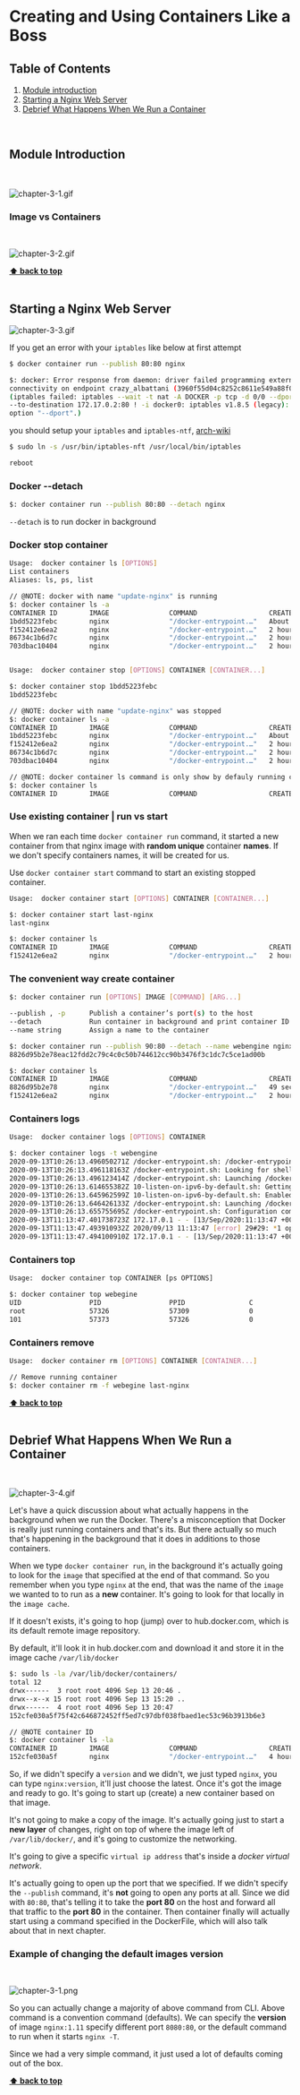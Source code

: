 # Creating and Using Containers Like a Boss


## Table of Contents
1. [Module introduction](#module-introduction)
2. [Starting a Nginx Web Server](#starting-a-nginx-web-server)
3. [Debrief What Happens When We Run a Container](#debrief-what-happens-when-we-run-a-container)

<br/>

## Module Introduction
<br/>

![chapter-3-1.gif](./images/gif/chapter-3-1.gif "Module introduction")
<br/>

### Image vs Containers
<br/>

![chapter-3-2.gif](./images/gif/chapter-3-2.gif "module introduction")
<br/>

**[⬆ back to top](#table-of-contents)**
<br/>
<br/>

## Starting a Nginx Web Server

![chapter-3-3.gif](./images/gif/chapter-3-3.gif "Starting Nginx")
<br/>

If you get an error with your `iptables` like below at first attempt

```bash
$ docker container run --publish 80:80 nginx

$: docker: Error response from daemon: driver failed programming external
connectivity on endpoint crazy_albattani (3960f55d04c8252c8611e549a88f079efbdf8e21c1c079bd5ce0700b34849ed7):
(iptables failed: iptables --wait -t nat -A DOCKER -p tcp -d 0/0 --dport 80 -j DNAT
--to-destination 172.17.0.2:80 ! -i docker0: iptables v1.8.5 (legacy): unknown
option "--dport".)
```
you should setup your `iptables` and `iptables-ntf`, [arch-wiki](https://bbs.archlinux.org/viewtopic.php?id=245053)

```bash
$ sudo ln -s /usr/bin/iptables-nft /usr/local/bin/iptables

reboot
```

### Docker --detach

```bash
$: docker container run --publish 80:80 --detach nginx
```
`--detach` is to run docker in background

### Docker stop container

```bash
Usage:  docker container ls [OPTIONS]
List containers
Aliases: ls, ps, list

// @NOTE: docker with name "update-nginx" is running
$: docker container ls -a
CONTAINER ID        IMAGE               COMMAND                  CREATED             STATUS              PORTS                NAMES
1bdd5223febc        nginx               "/docker-entrypoint.…"   About an hour ago   Up About an hour    0.0.0.0:80->80/tcp   update-nginx
f152412e6ea2        nginx               "/docker-entrypoint.…"   2 hours ago         Created                                  last-nginx
86734c1b6d7c        nginx               "/docker-entrypoint.…"   2 hours ago         Created                                  some-nginx
703dbac10404        nginx               "/docker-entrypoint.…"   2 hours ago         Created                                  keen_noyce


Usage:  docker container stop [OPTIONS] CONTAINER [CONTAINER...]

$: docker container stop 1bdd5223febc
1bdd5223febc

// @NOTE: docker with name "update-nginx" was stopped
$: docker container ls -a
CONTAINER ID        IMAGE               COMMAND                  CREATED             STATUS                     PORTS               NAMES
1bdd5223febc        nginx               "/docker-entrypoint.…"   About an hour ago   Exited (0) 2 minutes ago                       update-nginx
f152412e6ea2        nginx               "/docker-entrypoint.…"   2 hours ago         Created                                        last-nginx
86734c1b6d7c        nginx               "/docker-entrypoint.…"   2 hours ago         Created                                        some-nginx
703dbac10404        nginx               "/docker-entrypoint.…"   2 hours ago         Created                                        keen_noyce

// @NOTE: docker container ls command is only show by defauly running containers
$: docker container ls
CONTAINER ID        IMAGE               COMMAND                  CREATED             STATUS                     PORTS               NAMES
```

### Use existing container | run vs start

When we ran each time `docker container run` command, it started a new container
from that nginx image with **random unique** container **names**. If we don't
specify containers names, it will be created for us.

Use `docker container start` command to start an existing stopped container.

```bash
Usage:  docker container start [OPTIONS] CONTAINER [CONTAINER...]

$: docker container start last-nginx
last-nginx

$: docker container ls
CONTAINER ID        IMAGE               COMMAND                  CREATED             STATUS              PORTS                NAMES
f152412e6ea2        nginx               "/docker-entrypoint.…"   2 hours ago         Up 47 seconds       0.0.0.0:80->80/tcp   last-nginx
```

### The convenient way create container

```bash
$: docker container run [OPTIONS] IMAGE [COMMAND] [ARG...]

--publish , -p      Publish a container’s port(s) to the host           | have an arguments
--detach            Run container in background and print container ID  | didnt have any arguments
--name string       Assign a name to the container                      | have an arguments

$: docker container run --publish 90:80 --detach --name webengine nginx
8826d95b2e78eac12fdd2c79c4c0c50b744612cc90b3476f3c1dc7c5ce1ad00b

$: docker container ls
CONTAINER ID        IMAGE               COMMAND                  CREATED             STATUS              PORTS                NAMES
8826d95b2e78        nginx               "/docker-entrypoint.…"   49 seconds ago      Up 46 seconds       0.0.0.0:90->80/tcp   webengine
f152412e6ea2        nginx               "/docker-entrypoint.…"   2 hours ago         Up 15 minutes       0.0.0.0:80->80/tcp   last-nginx
```

### Containers logs

```bash
Usage:  docker container logs [OPTIONS] CONTAINER

$: docker container logs -t webengine
2020-09-13T10:26:13.496050271Z /docker-entrypoint.sh: /docker-entrypoint.d/ is not empty, will attempt to perform configuration
2020-09-13T10:26:13.496118163Z /docker-entrypoint.sh: Looking for shell scripts in /docker-entrypoint.d/
2020-09-13T10:26:13.496123414Z /docker-entrypoint.sh: Launching /docker-entrypoint.d/10-listen-on-ipv6-by-default.sh
2020-09-13T10:26:13.614655382Z 10-listen-on-ipv6-by-default.sh: Getting the checksum of /etc/nginx/conf.d/default.conf
2020-09-13T10:26:13.645962599Z 10-listen-on-ipv6-by-default.sh: Enabled listen on IPv6 in /etc/nginx/conf.d/default.conf
2020-09-13T10:26:13.646426133Z /docker-entrypoint.sh: Launching /docker-entrypoint.d/20-envsubst-on-templates.sh
2020-09-13T10:26:13.655755695Z /docker-entrypoint.sh: Configuration complete; ready for start up
2020-09-13T11:13:47.401738723Z 172.17.0.1 - - [13/Sep/2020:11:13:47 +0000] "GET / HTTP/1.1" 200 612 "-" "Mozilla/5.0 (X11; Linux x86_64; rv:81.0) Gecko/20100101 Firefox/81.0" "-"
2020-09-13T11:13:47.493910932Z 2020/09/13 11:13:47 [error] 29#29: *1 open() "/usr/share/nginx/html/favicon.ico" failed (2: No such file or directory), client: 172.17.0.1, server: localhost, request: "GET /favicon.ico HTTP/1.1", host: "localhost:90", referrer: "http://localhost:90/"
2020-09-13T11:13:47.494100910Z 172.17.0.1 - - [13/Sep/2020:11:13:47 +0000] "GET /favicon.ico HTTP/1.1" 404 153 "http://localhost:90/" "Mozilla/5.0 (X11; Linux x86_64; rv:81.0) Gecko/20100101 Firefox/81.0" "-"
```

### Containers top

```bash
Usage:  docker container top CONTAINER [ps OPTIONS]

$: docker container top webegine
UID                 PID                 PPID                C                   STIME               TTY                 TIME                CMD
root                57326               57309               0                   17:26               ?                   00:00:00            nginx: master process nginx -g daemon off;
101                 57373               57326               0                   17:26               ?                   00:00:00            nginx: worker process
```
### Containers remove

```bash
Usage:  docker container rm [OPTIONS] CONTAINER [CONTAINER...]

// Remove running container
$: docker container rm -f webegine last-nginx
```

**[⬆ back to top](#table-of-contents)**
<br/>
<br/>

## Debrief What Happens When We Run a Container
<br/>

![chapter-3-4.gif](./images/gif/chapter-3-4.gif "docker run behind the scenes")
<br/>

Let's have a quick discussion about what actually happens in the background when
we run the Docker. There's a misconception that Docker is really just running
containers and that's its. But there actually so much that's happening in the
background that it does in additions to those containers.

When we type `docker container run`, in the background it's actually going to
look for the `image` that specified at the end of that command. So you remember
when you type `nginx` at the end, that was the name of the `image` we wanted to
to run as a **new** container. It's going to look for that locally in the `image
cache`.

If it doesn't exists, it's going to hop (jump) over to hub.docker.com, which
is its default remote image repository.

By default, it'll look it in hub.docker.com and download it and store it in the
image cache `/var/lib/docker`

```bash
$: sudo ls -la /var/lib/docker/containers/
total 12
drwx------  3 root root 4096 Sep 13 20:46 .
drwx--x--x 15 root root 4096 Sep 13 15:20 ..
drwx------  4 root root 4096 Sep 13 20:47
152cfe030a5f75f42c646872452ff5ed7c97dbf038fbaed1ec53c96b3913b6e3

// @NOTE container ID
$: docker container ls -la
CONTAINER ID        IMAGE               COMMAND                  CREATED             STATUS              PORTS                NAMES
152cfe030a5f        nginx               "/docker-entrypoint.…"   4 hours ago         Up 29 minutes       0.0.0.0:80->80/tcp   webgate
```

So, if we didn't specify a `version` and we didn't, we just typed `nginx`, you
can type `nginx:version`, it'll just choose the latest. Once it's got the image
and ready to go. It's going to start up (create) a new container based on that
image.

It's not going to make a copy of the image. It's actually going just to start
a **new layer** of changes, right on top of where the image left of
`/var/lib/docker/`, and it's going to customize the networking.

It's going to give a specific `virtual ip address` that's inside a _docker
virtual network_.

It's actually going to open up the port that we specified. If we didn't
specify the `--publish` command, it's **not** going to open any ports at all.
Since we did with `80:80`, that's telling it to take the **port 80** on the host
and forward all that traffic to the **port 80** in the container. Then container
finally will actually start using a command specified in the DockerFile, which
will also talk about that in next chapter.

### Example of changing the default images version
<br/>

![chapter-3-1.png](./images/chapter-3-1.png "Example changing the defaults images")
<br>

So you can actually change a majority of above command from CLI. Above command
is a convention command (defaults). We can specify the **version** of image
`nginx:1.11` specify different port `8080:80`,  or the default command to run when it
starts `nginx -T`.

Since we had a very simple command, it just used a lot of defaults coming out of
the box.


**[⬆ back to top](#table-of-contents)**
<br/>
<br/>

